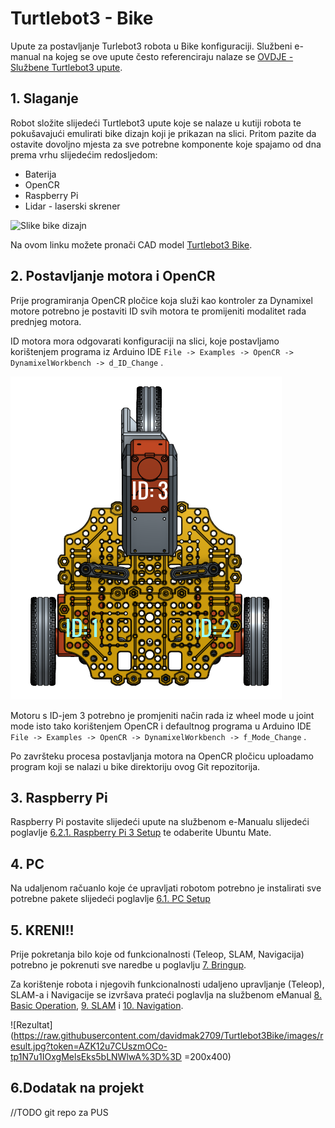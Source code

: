 # Turtlebot3 - Bike

Upute za postavljanje Turlebot3 robota u Bike konfiguraciji. Službeni e-manual na kojeg se ove upute često referenciraju nalaze se [OVDJE -Službene Turtlebot3 upute](http://emanual.robotis.com/docs/en/platform/turtlebot3/overview/#overview).

## 1. Slaganje

Robot složite slijedeći Turtlebot3 upute koje se nalaze u kutiji robota te pokušavajući emulirati bike dizajn koji je prikazan na slici. Pritom pazite da ostavite dovoljno mjesta za sve potrebne komponente koje spajamo od dna prema vrhu slijedećim redosljedom:
* Baterija
* OpenCR
* Raspberry Pi
* Lidar - laserski skrener

![Slike bike dizajn](http://emanual.robotis.com/assets/images/platform/turtlebot3/friends/friends_bike.png)

Na ovom linku  možete pronači CAD model [Turtlebot3 Bike](https://cad.onshape.com/documents/e0db6e7fac208692fd867efa/w/c9f5e7c3e86bd0089cc1fc00/e/eb045c245b85ed8c9a0ad494). 

## 2. Postavljanje motora i OpenCR

Prije programiranja OpenCR pločice koja služi kao kontroler za Dynamixel motore potrebno je postaviti ID svih motora te promijeniti modalitet rada prednjeg motora. 

ID motora mora odgovarati konfiguraciji na slici, koje postavljamo korištenjem programa iz Arduino IDE `File -> Examples -> OpenCR -> DynamixelWorkbench -> d_ID_Change` .


![ID motora](https://raw.githubusercontent.com/davidmak2709/Turtlebot3Bike/images/ids.png?token=AZK12jzNIelTguBWG_-IZBmnK-SxAfesks5bLNV4wA%3D%3D)

Motoru s  ID-jem 3 potrebno je promjeniti način rada iz wheel mode u joint mode isto tako korištenjem OpenCR i defaultnog programa u Arduino IDE `File -> Examples -> OpenCR -> DynamixelWorkbench -> f_Mode_Change` .

Po završteku procesa postavljanja motora na OpenCR pločicu uploadamo program koji se nalazi u bike direktoriju ovog Git repozitorija.

## 3. Raspberry Pi

Raspberry Pi postavite slijedeći upute na službenom e-Manualu slijedeći poglavlje [6.2.1. Raspberry Pi 3 Setup](http://emanual.robotis.com/docs/en/platform/turtlebot3/raspberry_pi_3_setup/#raspberry-pi-3-setup) te odaberite Ubuntu Mate.

## 4. PC

Na udaljenom račuanlo koje će upravljati robotom potrebno je instalirati sve potrebne pakete slijedeći poglavlje [6.1. PC Setup](http://emanual.robotis.com/docs/en/platform/turtlebot3/pc_setup/#pc-setup)

## 5. KRENI!!

Prije pokretanja bilo koje od funkcionalnosti (Teleop, SLAM, Navigacija) potrebno je pokrenuti sve naredbe u poglavlju [7. Bringup](http://emanual.robotis.com/docs/en/platform/turtlebot3/bringup/#bringup).

Za korištenje robota i njegovih funkcionalnosti udaljeno upravljanje (Teleop), SLAM-a i Navigacije se izvršava prateći poglavlja na službenom eManual [8. Basic Operation](http://emanual.robotis.com/docs/en/platform/turtlebot3/basic_operation/#basic-operation), [9. SLAM](http://emanual.robotis.com/docs/en/platform/turtlebot3/slam/#slam) i [10. Navigation](emanual.robotis.com/docs/en/platform/turtlebot3/navigation/#navigation).

![Rezultat](https://raw.githubusercontent.com/davidmak2709/Turtlebot3Bike/images/result.jpg?token=AZK12u7CUszmOCo-tp1N7u1IOxgMelsEks5bLNWlwA%3D%3D =200x400)

## 6.Dodatak na projekt

//TODO git repo za PUS


